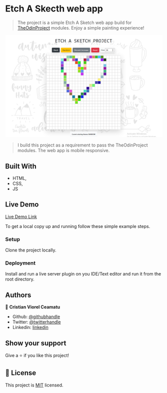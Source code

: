 # Etch A Skecth web app

> The project is a simple Etch A Sketch web app build for [TheOdinProject](https://www.theodinproject.com/) modules. Enjoy a simple painting experience!

![screenshot](./app-screenshot-full.png)

> I build this project as a requirement to pass the TheOdinProject modules.
> The web app is mobile responsive.

## Built With

- HTML,
- CSS,
- JS

## Live Demo

[Live Demo Link](https://cristianceamatu.github.io/theOdinProject-etch-a-sketch/)


To get a local copy up and running follow these simple example steps.

### Setup

Clone the project locally.

### Deployment

Install and run a live server plugin on you IDE/Text editor and run it from the root directory.


## Authors

👤 **Cristian Viorel Ceamatu**

- Github: [@githubhandle](https://github.com/cristianCeamatu)
- Twitter: [@twitterhandle](https://twitter.com/CeamatuV)
- Linkedin: [linkedin](https://www.linkedin.com/in/ceamatu-cristian-viorel-7a5469136/)


## Show your support

Give a ⭐️ if you like this project!


## 📝 License

This project is [MIT](lic.url) licensed.
